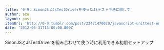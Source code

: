 ```yaml
---
title: '0-9, SinonJSとJsTestDriverを使ったJSテスト手法に関して'
author: azu
layout: post
itemUrl: 'http://0-9.tumblr.com/post/23471470020/javascript-unittest-on-sinonjs-jstestdriver'
date: '2012-05-31T15:00:00.000Z'
---
```

SinonJSとJsTestDriverを組み合わせて使う時に利用できる初期セットアップ


